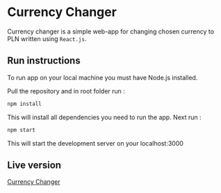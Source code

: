 # Currency Changer

Currency changer is a simple web-app for changing chosen currency to PLN written using `React.js`.

## Run instructions

To run app on your local machine you must have Node.js installed.

Pull the repository and in root folder run :

```cmd
npm install
```

This will install all dependencies you need to run the app. Next run :

```cmd
npm start
```

This will start the development server on your localhost:3000

## Live version
[Currency Changer](https://currency-changer-1.netlify.app/)
